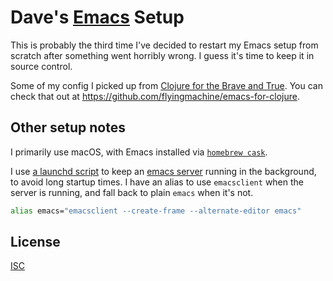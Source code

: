 # Dave's [Emacs][] Setup

This is probably the third time I've decided to restart my Emacs setup from
scratch after something went horribly wrong. I guess it's time to keep it in
source control.

Some of my config I picked up from [Clojure for the Brave and True][brave]. You
can check that out at https://github.com/flyingmachine/emacs-for-clojure.

## Other setup notes

I primarily use macOS, with Emacs installed via [`homebrew cask`][cask].

I use [a launchd script][launchd] to keep an [emacs server][] running in the
background, to avoid long startup times. I have an alias to use `emacsclient`
when the server is running, and fall back to plain `emacs` when it's not.

```bash
alias emacs="emacsclient --create-frame --alternate-editor emacs"
```

## License

[ISC](https://opensource.org/licenses/ISC)

 [brave]: http://www.braveclojure.com/
 [cask]: https://caskroom.github.io/
 [emacs]: https://www.gnu.org/software/emacs/
 [emacs server]: https://www.gnu.org/software/emacs/manual/html_node/emacs/Emacs-Server.html
 [launchd]: https://www.emacswiki.org/emacs/EmacsAsDaemon#toc7

